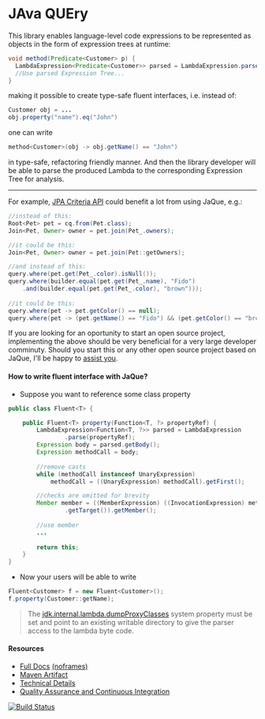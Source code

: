 # JAva QUEry

This library enables language-level code expressions to be represented as objects in the form of expression trees at runtime:

```java
void method(Predicate<Customer> p) {
  LambdaExpression<Predicate<Customer>> parsed = LambdaExpression.parse(p);
  //Use parsed Expression Tree...
}
```

making it possible to create type-safe fluent interfaces, i.e. instead of:

```java
Customer obj = ...
obj.property("name").eq("John")
```

one can write

```java
method<Customer>(obj -> obj.getName() == "John")
```

in type-safe, refactoring friendly manner. And then the library developer will be able to parse the produced Lambda to the corresponding Expression Tree for analysis.

---

For example, [JPA Criteria API](http://docs.oracle.com/javaee/6/tutorial/doc/gjivm.html) could benefit a lot from using JaQue, e.g.:

```java
//instead of this:
Root<Pet> pet = cq.from(Pet.class);
Join<Pet, Owner> owner = pet.join(Pet_.owners);

//it could be this:
Join<Pet, Owner> owner = pet.join(Pet::getOwners);

//and instead of this:
query.where(pet.get(Pet_.color).isNull());
query.where(builder.equal(pet.get(Pet_.name), "Fido")
	.and(builder.equal(pet.get(Pet_.color), "brown")));
	
//it could be this:
query.where(pet -> pet.getColor() == null);
query.where(pet -> (pet.getName() == "Fido") && (pet.getColor() == "brown"));
```

If you are looking for an oportunity to start an open source project, implementing the above should be very beneficial for a very large developer comminuty. Should you start this or any other open source project based on JaQue, I'll be happy to [assist you](mailto://kostat@trigersoft.com).

#### How to write fluent interface with JaQue?

- Suppose you want to reference some class property

```java
public class Fluent<T> {

	public Fluent<T> property(Function<T, ?> propertyRef) {
		LambdaExpression<Function<T, ?>> parsed = LambdaExpression
				.parse(propertyRef);
		Expression body = parsed.getBody();
		Expression methodCall = body;
		
		//remove casts
		while (methodCall instanceof UnaryExpression)
			methodCall = ((UnaryExpression) methodCall).getFirst();

		//checks are omitted for brevity
		Member member = ((MemberExpression) ((InvocationExpression) methodCall)
				.getTarget()).getMember();
		
		//use member
		...
		
		return this;
	}
}
```

- Now your users will be able to write

```java
Fluent<Customer> f = new Fluent<Customer>();
f.property(Customer::getName);
```

> The [jdk.internal.lambda.dumpProxyClasses](https://bugs.openjdk.java.net/browse/JDK-8023524) system property must be set and point to an existing writable directory to give the parser access to the lambda byte code.

#### Resources

- [Full Docs](http://trigersoft.github.io/jaque) [(noframes)](http://trigersoft.github.io/jaque/overview-summary.html)
- [Maven Artifact](http://search.maven.org/#artifactdetails%7Ccom.trigersoft%7Cjaque%7C2.0.3%7Cjar)
- [Technical Details](https://github.com/TrigerSoft/jaque/wiki/Technical-Details)
- [Quality Assurance and Continuous Integration](https://github.com/TrigerSoft/jaque/wiki/Quality-Assurance)

[![Build Status](https://travis-ci.org/TrigerSoft/jaque.svg?branch=master)](https://travis-ci.org/TrigerSoft/jaque)
